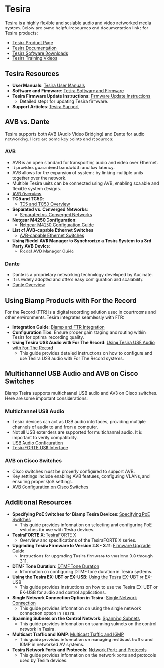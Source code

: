 # Tesira

Tesira is a highly flexible and scalable audio and video networked media system. Below are some helpful resources and documentation links for Tesira products:

- [Tesira Product Page](https://www.biamp.com/products/tesira)
- [Tesira Documentation](https://support.biamp.com/Tesira)
- [Tesira Software Downloads](https://www.biamp.com/downloads#tesira)
- [Tesira Training Videos](https://www.biamp.com/training/tesira)

## Tesira Resources
- **User Manuals**: [Tesira User Manuals](https://support.biamp.com/Tesira/User_Manuals)
- **Software and Firmware**: [Tesira Software and Firmware](https://support.biamp.com/Tesira/Software-Firmware?gad_source=1&gclid=CjwKCAiAg8S7BhATEiwAO2-R6sqwuxbO5SRhYRXkUer20XDLWKr6nAgTJsrQvrATcOFDUx3_-CBduBoCl24QAvD_BwE)
- **Tesira Firmware Update Instructions**: [Firmware Update Instructions](https://support.biamp.com/Tesira/Miscellaneous/Tesira_firmware_update_instructions)
  - Detailed steps for updating Tesira firmware.
- **Support Articles**: [Tesira Support](https://support.biamp.com/Tesira/Support_Articles)

## AVB vs. Dante
Tesira supports both AVB (Audio Video Bridging) and Dante for audio networking. Here are some key points and resources:

### AVB
- AVB is an open standard for transporting audio and video over Ethernet.
- It provides guaranteed bandwidth and low latency.
- AVB allows for the expansion of systems by linking multiple units together over the network.
- Multiple Tesira units can be connected using AVB, enabling scalable and flexible system designs.
- [AVB Overview](https://support.biamp.com/Tesira/AVB)
- **TC5 and TC5D**:
  - [TC5 and TC5D Overview](https://support.biamp.com/Tesira/AVB/TC5_and_TC5D)
- **Separated vs. Converged Networks**:
  - [Separated vs. Converged Networks](https://support.biamp.com/Tesira/AVB/Separated_vs_Converged_Networks)
- **Netgear M4250 Configuration**:
  - [Netgear M4250 Configuration Guide](https://support.biamp.com/Tesira/AVB/Netgear_M4250_Configuration)
- **List of AVB-capable Ethernet Switches**:
  - [AVB-capable Ethernet Switches](https://support.biamp.com/Tesira/AVB/List_of_AVB-capable_Ethernet_switches)
- **Using Riedel AVB Manager to Synchronize a Tesira System to a 3rd Party AVB Device**:
  - [Riedel AVB Manager Guide](https://support.biamp.com/Tesira/AVB/Using_Riedel_AVB_Manager_to_synchronize_a_Tesira_system_to_a_3rd_party_AVB_device)

### Dante
- Dante is a proprietary networking technology developed by Audinate.
- It is widely adopted and offers easy configuration and scalability.
- [Dante Overview](https://support.biamp.com/General/Networking/Dante?gad_source=1&gclid=CjwKCAiAg8S7BhATEiwAO2-R6smKwIExLt7p74ZxT-YJtgUi4MxZ8daaYk3H73dllew4ktn1lgx8QxoCKtoQAvD_BwE)

## Using Biamp Products with For the Record
For the Record (FTR) is a digital recording solution used in courtrooms and other environments. Tesira integrates seamlessly with FTR:

- **Integration Guide**: [Biamp and FTR Integration](https://support.biamp.com/Tesira/For_the_Record_Integration)
- **Configuration Tips**: Ensure proper gain staging and routing within Tesira for optimal recording quality.
- **Using Tesira USB Audio with For The Record**: [Using Tesira USB Audio with For The Record](https://support.biamp.com/Tesira/Miscellaneous/Using_Tesira_USB_audio_with_For_The_Record)
  - This guide provides detailed instructions on how to configure and use Tesira USB audio with For The Record systems.

## Multichannel USB Audio and AVB on Cisco Switches
Biamp Tesira supports multichannel USB audio and AVB on Cisco switches. Here are some important considerations:

### Multichannel USB Audio
- Tesira devices can act as USB audio interfaces, providing multiple channels of audio to and from a computer.
- Not all USB extenders are supported for multichannel audio. It is important to verify compatibility.
- [USB Audio Configuration](https://support.biamp.com/Tesira/USB_Audio_Configuration)
- [TesiraFORTE USB Interface](https://support.biamp.com/Tesira/Control/TesiraFORTE_USB_interface)

### AVB on Cisco Switches
- Cisco switches must be properly configured to support AVB.
- Key settings include enabling AVB features, configuring VLANs, and ensuring proper QoS settings.
- [AVB Configuration on Cisco Switches](https://support.biamp.com/Tesira/AVB/Enabling_AVB_on_Cisco_Catalyst_Switches)

## Additional Resources
- **Specifying PoE Switches for Biamp Tesira Devices**: [Specifying PoE Switches](https://support.biamp.com/Tesira/Miscellaneous/Specifying_PoE_switches_for_Biamp_Tesira_devices)
  - This guide provides information on selecting and configuring PoE switches for use with Tesira devices.
- **TesiraFORTE X**: [TesiraFORTE X](https://support.biamp.com/Tesira/Miscellaneous/TesiraFORTE_X)
  - Overview and specifications of the TesiraFORTE X series.
- **Upgrading Tesira Firmware to Version 3.8 - 3.11**: [Firmware Upgrade Guide](https://support.biamp.com/Tesira/Miscellaneous/Upgrading_Tesira_firmware_to_version_3.8_-_3.11)
  - Instructions for upgrading Tesira firmware to versions 3.8 through 3.11.
- **DTMF Tone Duration**: [DTMF Tone Duration](https://support.biamp.com/Tesira/Miscellaneous/DTMF_tone_duration)
  - Information on configuring DTMF tone duration in Tesira systems.
- **Using the Tesira EX-UBT or EX-USB**: [Using the Tesira EX-UBT or EX-USB](https://support.biamp.com/Tesira/Control/Using_the_Tesira_EX-UBT_or_EX-USB)
  - This guide provides instructions on how to use the Tesira EX-UBT or EX-USB for audio and control applications.
- **Single Network Connection Option in Tesira**: [Single Network Connection](https://support.biamp.com/Tesira/Control/Single_Network_Connection_option_in_Tesira)
  - This guide provides information on using the single network connection option in Tesira.
- **Spanning Subnets on the Control Network**: [Spanning Subnets](https://support.biamp.com/Tesira/Control/Spanning_subnets_on_the_control_network)
  - This guide provides information on spanning subnets on the control network in Tesira.
- **Multicast Traffic and IGMP**: [Multicast Traffic and IGMP](https://support.biamp.com/General/Networking/Multicast_traffic_and_IGMP)
  - This guide provides information on managing multicast traffic and IGMP in networked AV systems.
- **Tesira Network Ports and Protocols**: [Network Ports and Protocols](https://support.biamp.com/Tesira/Control/Tesira_network_ports_and_protocols)
  - This guide provides information on the network ports and protocols used by Tesira devices.